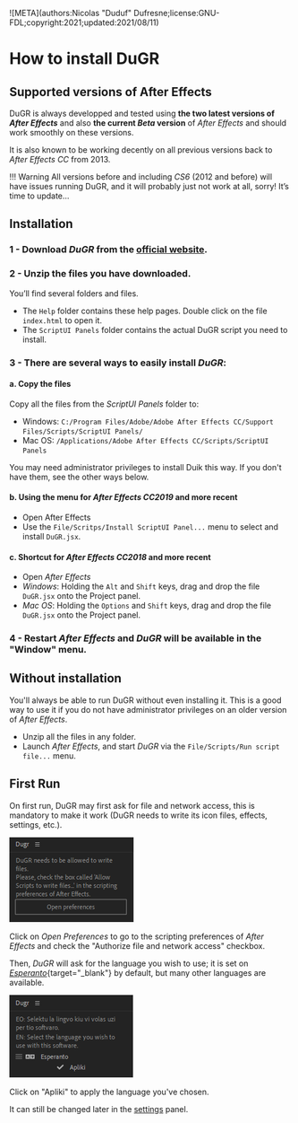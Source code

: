 ![META](authors:Nicolas "Duduf" Dufresne;license:GNU-FDL;copyright:2021;updated:2021/08/11)

# How to install DuGR

## Supported versions of After Effects

DuGR is always developped and tested using __the two latest versions of *After Effects*__ and also **the current _Beta_ version** of *After Effects* and should work smoothly on these versions.

It is also known to be working decently on all previous versions back to *After Effects CC* from 2013.

!!! Warning
    All versions before and including *CS6* (2012 and before) will have issues running DuGR, and it will probably just not work at all, sorry! It’s time to update…

## Installation

### **1 -** Download *DuGR* from the [**official website**](http://rxlaboratory.org/tools/dugr).

### **2 -** **Unzip** the files you have downloaded.

You’ll find several folders and files.

- The `Help` folder contains these help pages. Double click on the file `index.html` to open it.
- The `ScriptUI Panels` folder contains the actual DuGR script you need to install.

### **3 -** There are several ways to easily **install** *DuGR*:  

#### a. Copy the files

Copy all the files from the *ScriptUI Panels* folder to:

- Windows: `C:/Program Files/Adobe/Adobe After Effects CC/Support Files/Scripts/ScriptUI Panels/`  
- Mac OS: `/Applications/Adobe After Effects CC/Scripts/ScriptUI Panels`

You may need administrator privileges to install Duik this way. If you don't have them, see the other ways below.

#### b. Using the menu for ***After Effects CC2019*** and more recent

- Open After Effects  
- Use the `File/Scritps/Install ScriptUI Panel...` menu to select and install `DuGR.jsx`.  

#### c. Shortcut for ***After Effects CC2018*** and more recent

- Open *After Effects*  
- *Windows*: Holding the `Alt` and `Shift` keys, drag and drop the file `DuGR.jsx` onto the Project panel.  
- *Mac OS*: Holding the `Options` and `Shift` keys, drag and drop the file `DuGR.jsx` onto the Project panel.  

### **4 - Restart** *After Effects* and *DuGR* will be available in the "Window" menu.

## Without installation 

You'll always be able to run DuGR without even installing it. This is a good way to use it if you do not have administrator privileges on an older version of *After Effects*.

- Unzip all the files in any folder.  
- Launch *After Effects*, and start *DuGR* via the `File/Scripts/Run script file...` menu.

## First Run

On first run, DuGR may first ask for file and network access, this is mandatory to make it work (DuGR needs to write its icon files, effects, settings, etc.).

![](img/file_network_access.png)

Click on *Open Preferences* to go to the scripting preferences of *After Effects* and check the "Authorize file and network access" checkbox.

Then, *DuGR* will ask for the language you wish to use; it is set on [*Esperanto*](https://en.wikipedia.org/wiki/Esperanto){target="_blank"} by default, but many other languages are available.

![](img/language.png)

Click on "Apliki" to apply the language you've chosen.

It can still be changed later in the [settings](settings.md) panel.

